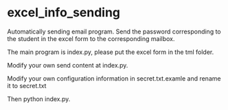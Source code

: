 # excel_info_sending

Automatically sending email program. Send the password corresponding to the student in the excel form to the corresponding mailbox.

The main program is index.py, please put the excel form in the tml folder.

Modify your own send content at index.py.

Modify your own configuration information in secret.txt.examle and rename it to secret.txt

Then python index.py.
